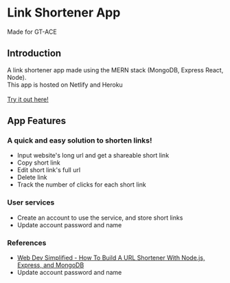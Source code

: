 # Link Shortener App

Made for GT-ACE

<h2>Introduction</h2>
A link shortener app made using the MERN stack (MongoDB, Express React, Node).
<br>This app is hosted on Netlify and Heroku
<br>
<br><a href="https://url-shortener-sg.netlify.app/" target="_blank">Try it out here!</a>

<h2>App Features</h2>

<h3>A quick and easy solution to shorten links!</h3>
<ul>
  <li>Input website's long url and get a shareable short link</li>
  <li>Copy short link</li>
  <li>Edit short link's full url</li>
  <li>Delete link</li>
  <li>Track the number of clicks for each short link</li>
</ul>

<h3>User services</h3>
<ul>
   <li>Create an account to use the service, and store short links</li>
   <li>Update account password and name</li>
</ul>

<h3>References</h3>
<ul>
   <li><a href="https://www.youtube.com/watch?v=SLpUKAGnm-g" target="_blank">Web Dev Simplified - How To Build A URL Shortener With Node.js, Express, and MongoDB</a></li>
   <li>Update account password and name</li>
</ul>

